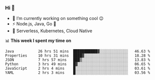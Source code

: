 ### Hi 👋

<!--
**nodejh/nodejh** is a ✨ _special_ ✨ repository because its `README.md` (this file) appears on your GitHub profile.

Here are some ideas to get you started:

- 🔭 I’m currently working on ...
- 🌱 I’m currently learning ...
- 👯 I’m looking to collaborate on ...
- 🤔 I’m looking for help with ...
- 💬 Ask me about ...
- 📫 How to reach me: ...
- 😄 Pronouns: ...
- ⚡ Fun fact: ...
-->

- 🔭 I’m currently working on something cool :wink:
- ⚡ Node.js, Java, Go :thought_balloon:
- 🤖 Serverless, Kubernetes, Cloud Native

📊 **This week I spent my time on**

<!--START_SECTION:waka-->

```text
Java           26 hrs 51 mins  ███████████▓░░░░░░░░░░░░░   46.63 %
Properties     10 hrs 31 mins  ████▓░░░░░░░░░░░░░░░░░░░░   18.28 %
JSON           7 hrs 57 mins   ███▒░░░░░░░░░░░░░░░░░░░░░   13.83 %
Python         3 hrs 49 mins   █▓░░░░░░░░░░░░░░░░░░░░░░░   06.65 %
JavaScript     2 hrs 4 mins    █░░░░░░░░░░░░░░░░░░░░░░░░   03.61 %
YAML           2 hrs 3 mins    █░░░░░░░░░░░░░░░░░░░░░░░░   03.56 %
```

<!--END_SECTION:waka-->


<!--
:traffic_light: **Visitors**

![visitors](https://visitor-badge.glitch.me/badge?page_id=nodejh.nodejh)
-->
